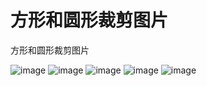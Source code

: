 方形和圆形裁剪图片
======================

方形和圆形裁剪图片


![image](https://github.com/yinkai1205/-round-and-square-picture-clip-/blob/master/images/BCE52523-9AF4-4178-8722-E1BCA216EAF3.png)
![image](https://github.com/yinkai1205/-round-and-square-picture-clip-/blob/master/images/device-2014-08-21-142912.png)
![image](https://github.com/yinkai1205/-round-and-square-picture-clip-/blob/master/images/device-2014-08-21-142931.png)
![image](https://github.com/yinkai1205/-round-and-square-picture-clip-/blob/master/images/device-2014-08-21-143045.png)
![image](https://github.com/yinkai1205/-round-and-square-picture-clip-/blob/master/images/device-2014-08-21-143053.png)